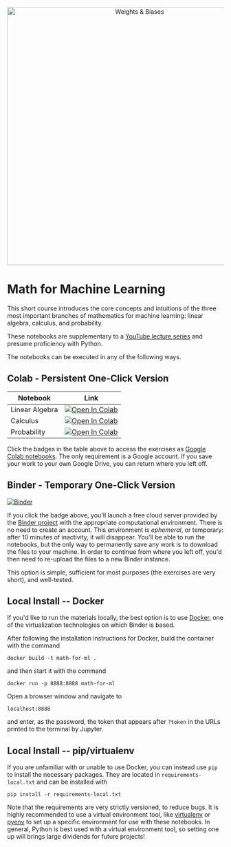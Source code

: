 <div style="text-align:center"> <img src="https://i.imgur.com/Ze1y98K.png" width="600" alt="Weights & Biases" /> </div>

# Math for Machine Learning

This short course introduces the core concepts and intuitions
of the three most important branches of mathematics
for machine learning:
linear algebra,
calculus,
and probability.

These notebooks are supplementary to
a [YouTube lecture series](https://www.youtube.com/watch?v=uZeDTwWcnuY&list=PLD80i8An1OEGZ2tYimemzwC3xqkU0jKUg)
and presume proficiency with Python.

The notebooks can be executed in any
of the following ways.

## Colab - Persistent One-Click Version

| Notebook    | Link |
|-------------|------|
| Linear Algebra  | [![Open In Colab](https://colab.research.google.com/assets/colab-badge.svg)](http://wandb.me/m4ml-linalg-colab) |
| Calculus  | [![Open In Colab](https://colab.research.google.com/assets/colab-badge.svg)](http://wandb.me/m4ml-calc-colab) |
| Probability | [![Open In Colab](https://colab.research.google.com/assets/colab-badge.svg)](http://wandb.me/m4ml-prob-colab) |

Click the badges in the table above to access the exercises as
[Google Colab notebooks](https://research.google.com/colaboratory/).
The only requirement is a Google account.
If you save your work to your own Google Drive,
you can return where you left off.

## Binder - Temporary One-Click Version

[![Binder](https://mybinder.org/badge_logo.svg)](https://mybinder.org/v2/gh/wandb/edu/main?filepath=math-for-ml)

If you click the badge above,
you'll launch a free cloud server
provided by the
[Binder project](https://mybinder.readthedocs.io/en/latest/)
with the appropriate computational environment.
There is no need to create an account.
This environment is _ephemeral_,
or temporary:
after 10 minutes of inactivity,
it will disappear.
You'll be able to run the notebooks,
but the only way to permanently save any work
is to download the files to your machine.
In order to continue from where you left off,
you'd then need to re-upload the files to a new Binder instance.

This option is simple, sufficient for most purposes
(the exercises are very short),
and well-tested.

## Local Install -- Docker

If you'd like to run the materials locally,
the best option is to use
[Docker](https://docs.docker.com/get-docker/),
one of the virtualization technologies
on which Binder is based.

After following the installation instructions for Docker,
build the container with the command
```
docker build -t math-for-ml .
```
and then start it with the command
```
docker run -p 8888:8888 math-for-ml
```
Open a browser window and navigate to
```
localhost:8888
```
and enter, as the password, the token that appears after
`?token` in the URLs printed to the terminal by Jupyter.

## Local Install -- pip/virtualenv

If you are unfamiliar with or unable to use Docker,
you can instead use `pip` to install the necessary packages.
They are located in `requirements-local.txt`
and can be installed with
```
pip install -r requirements-local.txt
```
Note that the requirements are very strictly versioned,
to reduce bugs.
It is highly recommended to use
a virtual environment tool,
like [virtualenv](https://virtualenv.pypa.io/en/latest/)
or [pyenv](https://github.com/pyenv/pyenv)
to set up a specific environment for use with these notebooks.
In general, Python is best used with a virtual environment tool,
so setting one up will brings large dividends for future projects!
